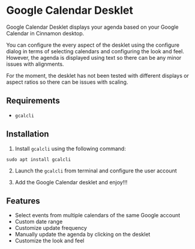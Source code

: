 # Google Calendar Desklet
Google Calendar Desklet displays your agenda based on your Google Calendar in Cinnamon desktop.

You can configure the every aspect of the desklet using the configure dialog in terms of selecting calendars and configuring the look and feel. However, the agenda is displayed using text so there can be any minor issues with alignments.

For the moment, the desklet has not been tested with different displays or aspect ratios so there can be issues with scaling.

## Requirements
 - `gcalcli`

## Installation
  1. Install `gcalcli` using the following command:
  ```
  sudo apt install gcalcli
  ```

  2. Launch the `gcalcli` from terminal and configure the user account

  3. Add the Google Calendar desklet and enjoy!!!

## Features
- Select events from multiple calendars of the same Google account
- Custom date range
- Customize update frequency
- Manually update the agenda by clicking on the desklet
- Customize the look and feel